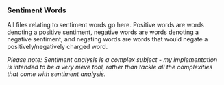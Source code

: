 ### Sentiment Words

All files relating to sentiment words go here. Positive words are words denoting
a positive sentiment, negative words are words denoting a negative sentiment,
and negating words are words that would negate a positively/negatively charged
word.

*Please note: Sentiment analysis is a complex subject - my implementation is
intended to be a very nieve tool, rather than tackle all the complexities that
come with sentiment analysis.*

